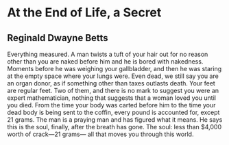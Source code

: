 # At the End of Life, a Secret
## Reginald Dwayne Betts
Everything measured. A man twists
a tuft of your hair out for no reason
other than you are naked before him
and he is bored with nakedness. Moments
before he was weighing your gallbladder,
and then he was staring at the empty space
where your lungs were. Even dead, we still
say you are an organ donor, as if something
other than taxes outlasts death. Your feet
are regular feet. Two of them, and there is no
mark to suggest you were an expert mathematician,
nothing that suggests that a woman loved
you until you died. From the time your body
was carted before him to the time your
dead body is being sent to the coffin,
every pound is accounted for, except 21 grams.
The man is a praying man and has figured
what it means. He says this is the soul, finally,
after the breath has gone. The soul: less than
$4,000 worth of crack—21 grams—
all that moves you through this world.